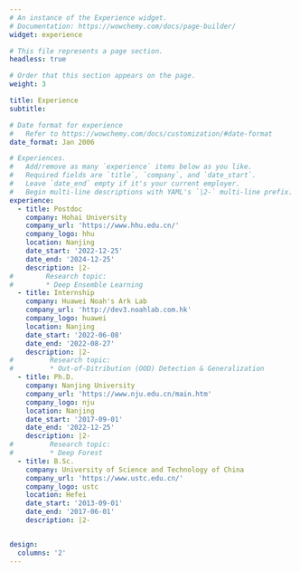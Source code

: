 ```yaml
---
# An instance of the Experience widget.
# Documentation: https://wowchemy.com/docs/page-builder/
widget: experience

# This file represents a page section.
headless: true

# Order that this section appears on the page.
weight: 3

title: Experience
subtitle:

# Date format for experience
#   Refer to https://wowchemy.com/docs/customization/#date-format
date_format: Jan 2006

# Experiences.
#   Add/remove as many `experience` items below as you like.
#   Required fields are `title`, `company`, and `date_start`.
#   Leave `date_end` empty if it's your current employer.
#   Begin multi-line descriptions with YAML's `|2-` multi-line prefix.
experience:
  - title: Postdoc
    company: Hohai University
    company_url: 'https://www.hhu.edu.cn/'
    company_logo: hhu
    location: Nanjing
    date_start: '2022-12-25'
    date_end: '2024-12-25'
    description: |2-
#        Research topic: 
#        * Deep Ensemble Learning
  - title: Internship
    company: Huawei Noah's Ark Lab
    company_url: 'http://dev3.noahlab.com.hk'
    company_logo: huawei
    location: Nanjing
    date_start: '2022-06-08'
    date_end: '2022-08-27'
    description: |2-
#         Research topic: 
#         * Out-of-Ditribution (OOD) Detection & Generalization
  - title: Ph.D.
    company: Nanjing University
    company_url: 'https://www.nju.edu.cn/main.htm'
    company_logo: nju
    location: Nanjing
    date_start: '2017-09-01'
    date_end: '2022-12-25'
    description: |2-
#         Research topic: 
#         * Deep Forest
  - title: B.Sc.
    company: University of Science and Technology of China
    company_url: 'https://www.ustc.edu.cn/'
    company_logo: ustc
    location: Hefei
    date_start: '2013-09-01'
    date_end: '2017-06-01'
    description: |2-


design:
  columns: '2'
---
```

